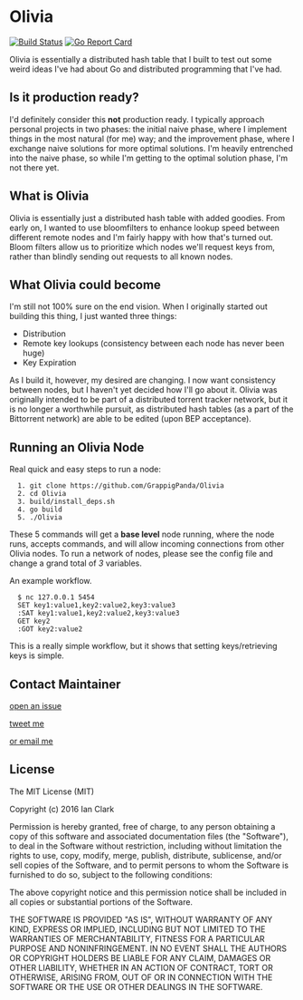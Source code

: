 # Olivia
[![Build Status](https://travis-ci.org/GrappigPanda/Olivia.svg?branch=master)](https://travis-ci.org/GrappigPanda/Olivia)
[![Go Report Card](https://goreportcard.com/badge/github.com/GrappigPanda/Olivia)](https://goreportcard.com/report/github.com/GrappigPanda/Olivia)

Olivia is essentially a distributed hash table that I built to test out some
weird ideas I've had about Go and distributed programming that I've had.

## Is it production ready?
I'd definitely consider this **not** production ready. I typically approach
personal projects in two phases: the initial naive phase, where I implement
things in the most natural (for me) way; and the improvement phase, where I
exchange naive solutions for more optimal solutions. I'm heavily entrenched
into the naive phase, so while I'm getting to the optimal solution phase, I'm
not there yet.

## What is Olivia
Olivia is essentially just a distributed hash table with added goodies.
From early on, I wanted to use bloomfilters to enhance lookup speed
between different remote nodes and I'm fairly happy with how that's turned
out. Bloom filters allow us to prioritize which nodes we'll request keys from,
rather than blindly sending out requests to all known nodes.

## What Olivia could become
I'm still not 100% sure on the end vision. When I originally started out
building this thing, I just wanted three things:
  - Distribution
  - Remote key lookups (consistency between each node has never been huge)
  - Key Expiration

As I build it, however, my desired are changing. I now want consistency between
nodes, but I haven't yet decided how I'll go about it. Olivia was originally
intended to be part of a distributed torrent tracker network, but it is no
longer a worthwhile pursuit, as distributed hash tables (as a part of the
Bittorrent network) are able to be edited (upon BEP acceptance).

## Running an Olivia Node
Real quick and easy steps to run a node:
```
  1. git clone https://github.com/GrappigPanda/Olivia
  2. cd Olivia
  3. build/install_deps.sh
  4. go build
  5. ./Olivia
```

These 5 commands will get a **base level** node running, where the node runs,
accepts commands, and will allow incoming connections from other Olivia nodes.
To run a network of nodes, please see the config file and change a grand total
of _3_ variables.

An example workflow.
```
  $ nc 127.0.0.1 5454
  SET key1:value1,key2:value2,key3:value3
  :SAT key1:value1,key2:value2,key3:value3
  GET key2
  :GOT key2:value2
```
This is a really simple workflow, but it shows that setting keys/retrieving
keys is simple. 

## Contact Maintainer

[open an issue](https://github.com/GrappigPanda/Olivia/issues/new)

[tweet me](http://twitter.com/GrappigPanda)

[or email me](mailto:ian@ianleeclark.com)

## License

The MIT License (MIT)

Copyright (c) 2016 Ian Clark

Permission is hereby granted, free of charge, to any person obtaining a copy of
this software and associated documentation files (the "Software"), to deal in
the Software without restriction, including without limitation the rights to
use, copy, modify, merge, publish, distribute, sublicense, and/or sell copies
of the Software, and to permit persons to whom the Software is furnished to do
so, subject to the following conditions:

The above copyright notice and this permission notice shall be included in all
copies or substantial portions of the Software.

THE SOFTWARE IS PROVIDED "AS IS", WITHOUT WARRANTY OF ANY KIND, EXPRESS OR
IMPLIED, INCLUDING BUT NOT LIMITED TO THE WARRANTIES OF MERCHANTABILITY,
FITNESS FOR A PARTICULAR PURPOSE AND NONINFRINGEMENT. IN NO EVENT SHALL THE
AUTHORS OR COPYRIGHT HOLDERS BE LIABLE FOR ANY CLAIM, DAMAGES OR OTHER
LIABILITY, WHETHER IN AN ACTION OF CONTRACT, TORT OR OTHERWISE, ARISING FROM,
OUT OF OR IN CONNECTION WITH THE SOFTWARE OR THE USE OR OTHER DEALINGS IN THE
SOFTWARE.
